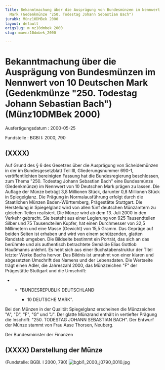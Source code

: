 ```yaml
---
Title: Bekanntmachung über die Ausprägung von Bundesmünzen im Nennwert von 10 Deutschen
  Mark (Gedenkmünze "250. Todestag Johann Sebastian Bach")
jurabk: Münz10DMBek 2000
layout: default
origslug: m_nz10dmbek_2000
slug: muenz10dmbek_2000

---
```


# Bekanntmachung über die Ausprägung von Bundesmünzen im Nennwert von 10 Deutschen Mark (Gedenkmünze "250. Todestag Johann Sebastian Bach") (Münz10DMBek 2000)

Ausfertigungsdatum
:   2000-05-25

Fundstelle
:   BGBl I: 2000, 790

## (XXXX)

Auf Grund des § 6 des Gesetzes über die Ausprägung von Scheidemünzen
in der im Bundesgesetzblatt Teil III, Gliederungsnummer 690-1,
veröffentlichten bereinigten Fassung hat die Bundesregierung
beschlossen, zum Thema "250. Todestag Johann Sebastian Bach" eine
Bundesmünze (Gedenkmünze) im Nennwert von 10 Deutschen Mark prägen zu
lassen.
Die Auflage der Münze beträgt 3,8 Millionen Stück, darunter 0,8
Millionen Stück in Spiegelglanz. Die Prägung in Normalausführung
erfolgt durch die Staatlichen Münzen Baden-Württemberg, Prägestätte
Stuttgart. Die Herstellung in Spiegelglanz wird von allen fünf
deutschen Münzämtern zu gleichen Teilen realisiert. Die Münze wird ab
dem 13. Juli 2000 in den Verkehr gebracht. Sie besteht aus einer
Legierung von 925 Tausendteilen Silber und 75 Tausendteilen Kupfer,
hat einen Durchmesser von 32,5 Millimetern und eine Masse (Gewicht)
von 15,5 Gramm. Das Gepräge auf beiden Seiten ist erhaben und wird von
einem schützenden, glatten Randstab umgeben.
Die Bildseite bestimmt ein Porträt, das sich an das berühmte und als
authentisch betrachtete Gemälde Elias Gottlob Haußmanns anlehnt. Es
hebt sich aus einer Buchstabenstruktur der Titel letzter Werke Bachs
hervor. Das Bildnis ist umrahmt von einer klaren und abgesetzten
Umschrift des Namens und der Lebensdaten.
Die Wertseite trägt einen Adler, die Jahreszahl 2000, das Münzzeichen
"F" der Prägestätte Stuttgart und die Umschrift:

*
    *   "BUNDESREPUBLIK DEUTSCHLAND

        *   10 DEUTSCHE MARK".









Bei den Münzen in der Qualität Spiegelglanz erscheinen die Münzzeichen
"A", "D", "F", "G" und "J".
Der glatte Münzrand enthält in vertiefter Prägung die Inschrift:
"250. TODESTAG JOHANN SEBASTIAN BACH".
Der Entwurf der Münze stammt von Frau Aase Thorsen, Neuberg.

Der Bundesminister der Finanzen

## (XXXX) Darstellung der Münze

(Fundstelle: BGBl. I 2000, 790)
![bgbl1_2000_j0790_0010.jpg](bgbl1_2000_j0790_0010.jpg)
